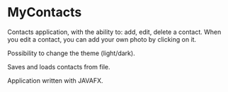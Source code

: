 # MyContacts

Contacts application, with the ability to: add, edit, delete a contact. 
When you edit a contact, you can add your own photo by clicking on it. 

Possibility to change the theme (light/dark). 

Saves and loads contacts from file.

Application written with JAVAFX.
